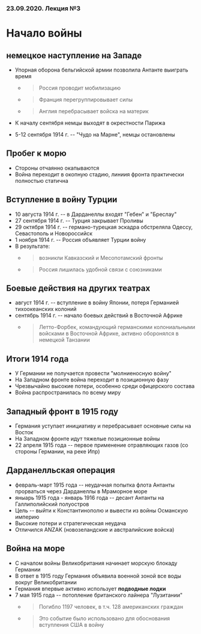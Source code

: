 ### 23.09.2020. Лекция №3

# Начало войны

## немецкое наступление на Западе

* Упорная оборона бельгийской армии позволила Антанте выиграть время
    * > Россия проводит мобилизацию
    * > Франция перегруппировывает силы
    * > Англия перебрасывает войска на материк

* К началу сентября немцы выходят в окрестности Парижа
* 5-12 сентября 1914 г. -- "Чудо на Марне", немцы остановлены

## Пробег к морю

* Стороны отчаянно окапываются
* Война переходит в окопную стадию, линиия фронта практически полностью статична

## Вступление в войну Турции

* 10 августа 1914 г. -- в Дарданеллы входят "Гебен" и "Бреслау"
* 27 сентября 1914 г. -- Турция закрывает Проливы
* 29 октября 1914 г. -- германо-турецкая эскадра обстреляла Одессу, Севастополь и Новороссийск
* 1 ноября 1914 г. -- Россия объявляет Турции войну
* В результате: 
    * > возникли Кавказский и Месопотамский фронты
    * > Россия лишилась удобной связи с союзниками

## Боевые действия на других театрах

* август 1914 г. -- вступление в войну Японии, потеря Германией тихоокеанских колоний
* сентябрь 1914 г. -- начало боевых действий в Восточной Африке
    * > Летто-Форбек, командующий германскими колониальными войсками в Восточной Африке, активно оборонялся в немецкой Танзании

## Итоги 1914 года

* У Германии не получается провести "молниеносную войну"
* На Западном фронте война переходит в позиционную фазу
* Чрезвычайно высокие потери, особенно среди офицерского состава
* Война распространилась по всему миру

## Западный фронт в 1915 году

* Германия уступает инициативу и перебрасывает основные силы на Восток
* На Западном фронте идут тяжелые позиционные войны
* 22 апреля 1915 года -- первое применение отравляющих газов (со стороны Германии, на реке Ипр)

## Дарданелльская операция

* февраль-март 1915 года -- неудачная попытка флота Антанты прорваться через Дарданеллы в Мраморное море
* яныарь 1915 года - январь 1916 года -- десант Антанты на Галлиполийский полуостров
* Цель -- выйти к Константинополю и вывести из войны Османскую империю
* Высокие потери и стратегическая неудача
* Отличился ANZAK (новозеландские и австралийские войска)

## Война на море

* С началом войны Великобритания начинает морскую блокаду Германии
* В ответ в 1915 году Германия объявила военной зоной все воды вокруг Великобритании
* Германия впервые активно использует **подводные лодки**
* 7 мая 1915 года -- потопление британского лайнера "Лузитании"
    * > Погибло 1197 человек, в т.ч. 128 американских граждан
    * > Это событие было использовано для обоснования вступления США в войну